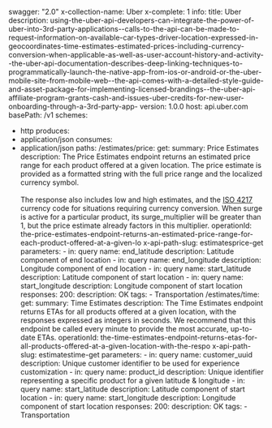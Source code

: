swagger: "2.0"
x-collection-name: Uber
x-complete: 1
info:
  title: Uber
  description: using-the-uber-api-developers-can-integrate-the-power-of-uber-into-3rd-party-applications--calls-to-the-api-can-be-made-to-request-information-on-available-car-types-driver-location-expressed-in-geocoordinates-time-estimates-estimated-prices-including-currency-conversion-when-applicable-as-well-as-user-account-history-and-activity--the-uber-api-documentation-describes-deep-linking-techniques-to-programmatically-launch-the-native-app-from-ios-or-android-or-the-uber-mobile-site-from-mobile-web--the-api-comes-with-a-detailed-style-guide-and-asset-package-for-implementing-licensed-brandings--the-uber-api-affiliate-program-grants-cash-and-issues-uber-credits-for-new-user-onboarding-through-a-3rd-party-app-
  version: 1.0.0
host: api.uber.com
basePath: /v1
schemes:
- http
produces:
- application/json
consumes:
- application/json
paths:
  /estimates/price:
    get:
      summary: Price Estimates
      description: The Price Estimates endpoint returns an estimated price range for
        each product offered at a given location. The price estimate is provided as
        a formatted string with the full price range and the localized currency symbol.<br><br>The
        response also includes low and high estimates, and the [ISO 4217](http://en.wikipedia.org/wiki/ISO_4217)
        currency code for situations requiring currency conversion. When surge is
        active for a particular product, its surge_multiplier will be greater than
        1, but the price estimate already factors in this multiplier.
      operationId: the-price-estimates-endpoint-returns-an-estimated-price-range-for-each-product-offered-at-a-given-lo
      x-api-path-slug: estimatesprice-get
      parameters:
      - in: query
        name: end_latitude
        description: Latitude component of end location
      - in: query
        name: end_longitude
        description: Longitude component of end location
      - in: query
        name: start_latitude
        description: Latitude component of start location
      - in: query
        name: start_longitude
        description: Longitude component of start location
      responses:
        200:
          description: OK
      tags:
      - Transportation
  /estimates/time:
    get:
      summary: Time Estimates
      description: The Time Estimates endpoint returns ETAs for all products offered
        at a given location, with the responses expressed as integers in seconds.
        We recommend that this endpoint be called every minute to provide the most
        accurate, up-to-date ETAs.
      operationId: the-time-estimates-endpoint-returns-etas-for-all-products-offered-at-a-given-location-with-the-respo
      x-api-path-slug: estimatestime-get
      parameters:
      - in: query
        name: customer_uuid
        description: Unique customer identifier to be used for experience customization
      - in: query
        name: product_id
        description: Unique identifier representing a specific product for a given
          latitude & longitude
      - in: query
        name: start_latitude
        description: Latitude component of start location
      - in: query
        name: start_longitude
        description: Longitude component of start location
      responses:
        200:
          description: OK
      tags:
      - Transportation